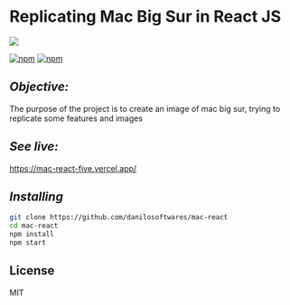 # Replicating Mac Big Sur in React JS

![](demonstracao.gif)

[![npm](https://img.shields.io/badge/react-js-green)](https://www.npmjs.com/package/n) [![npm](https://img.shields.io/npm/l/n.svg?style=flat-square)](https://www.npmjs.com/package/n) 

## *Objective:*
The purpose of the project is to create an image of mac big sur, trying to replicate some features and images

## *See live:*
https://mac-react-five.vercel.app/

## *Installing*

```sh
git clone https://github.com/danilosoftwares/mac-react
cd mac-react
npm install
npm start
```

## License

MIT


